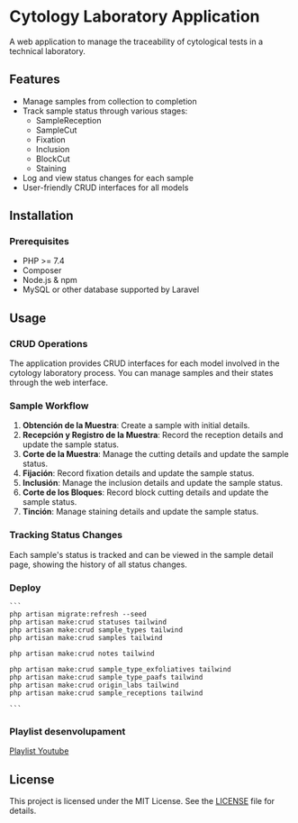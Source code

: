 # Cytology Laboratory Application

A web application to manage the traceability of cytological tests in a technical laboratory.

## Features

- Manage samples from collection to completion
- Track sample status through various stages:
    - SampleReception
    - SampleCut
    - Fixation
    - Inclusion
    - BlockCut
    - Staining
- Log and view status changes for each sample
- User-friendly CRUD interfaces for all models

## Installation

### Prerequisites

- PHP >= 7.4
- Composer
- Node.js & npm
- MySQL or other database supported by Laravel

## Usage

### CRUD Operations

The application provides CRUD interfaces for each model involved in the cytology laboratory process. You can manage samples and their states through the web interface.

### Sample Workflow

1. **Obtención de la Muestra**: Create a sample with initial details.
2. **Recepción y Registro de la Muestra**: Record the reception details and update the sample status.
3. **Corte de la Muestra**: Manage the cutting details and update the sample status.
4. **Fijación**: Record fixation details and update the sample status.
5. **Inclusión**: Manage the inclusion details and update the sample status.
6. **Corte de los Bloques**: Record block cutting details and update the sample status.
7. **Tinción**: Manage staining details and update the sample status.

### Tracking Status Changes

Each sample's status is tracked and can be viewed in the sample detail page, showing the history of all status changes.

### Deploy
    ```
    php artisan migrate:refresh --seed
    php artisan make:crud statuses tailwind
    php artisan make:crud sample_types tailwind
    php artisan make:crud samples tailwind
    
    php artisan make:crud notes tailwind

    php artisan make:crud sample_type_exfoliatives tailwind
    php artisan make:crud sample_type_paafs tailwind
    php artisan make:crud origin_labs tailwind
    php artisan make:crud sample_receptions tailwind

    ```

### Playlist desenvolupament
[Playlist Youtube](https://www.youtube.com/watch?v=5WQ1s7SdpfU&list=PLAOriCH9iN47YOEkHj1r1R3c9IKjLHk9e&pp=gAQBiAQB)


## License

This project is licensed under the MIT License. See the [LICENSE](LICENSE) file for details.
